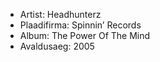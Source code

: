* Artist: Headhunterz
* Plaadifirma: Spinnin’ Records
* Album: The Power Of The Mind
* Avaldusaeg: 2005
